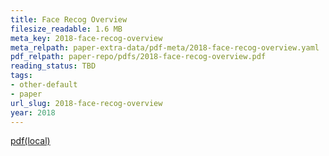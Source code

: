 ```yaml
---
title: Face Recog Overview
filesize_readable: 1.6 MB
meta_key: 2018-face-recog-overview
meta_relpath: paper-extra-data/pdf-meta/2018-face-recog-overview.yaml
pdf_relpath: paper-repo/pdfs/2018-face-recog-overview.pdf
reading_status: TBD
tags:
- other-default
- paper
url_slug: 2018-face-recog-overview
year: 2018
---
```


[pdf(local)](../../paper-repo/pdfs/2018-face-recog-overview.pdf)
